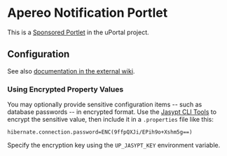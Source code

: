 # Apereo Notification Portlet

This is a [Sponsored Portlet][] in the uPortal project.

## Configuration

See also [documentation in the external wiki][Notifications portlet in Confluence].

### Using Encrypted Property Values

You may optionally provide sensitive configuration items -- such as database passwords -- in encrypted format.  Use the [Jasypt CLI Tools](http://www.jasypt.org/cli.html) to encrypt the sensitive value, then include it in a `.properties` file like this:

```
hibernate.connection.password=ENC(9ffpQXJi/EPih9o+Xshm5g==)
```

Specify the encryption key using the `UP_JASYPT_KEY` environment variable.

[Sponsored Portlet]: https://wiki.jasig.org/display/PLT/Jasig+Sponsored+Portlets

[Notifications portlet in Confluence]: https://wiki.jasig.org/pages/viewpage.action?pageId=47875986


